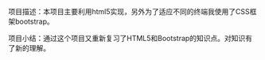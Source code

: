 项目描述：本项目主要利用html5实现，另外为了适应不同的终端我使用了CSS框架bootstrap。


项目小结：通过这个项目又重新复习了HTML5和Bootstrap的知识点。对知识有了新的理解。
